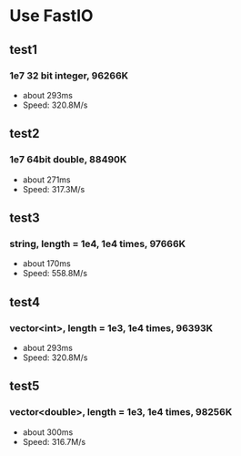 # Use FastIO
## test1
### 1e7 32 bit integer, 96266K
- about 293ms
- Speed:  320.8M/s

## test2

### 1e7 64bit double, 88490K
- about 271ms
- Speed: 317.3M/s
##  test3
### string, length = 1e4, 1e4 times, 97666K
- about 170ms
- Speed: 558.8M/s
## test4

### vector\<int\>, length = 1e3, 1e4 times, 96393K
- about 293ms
- Speed: 320.8M/s
## test5
### vector\<double\>, length = 1e3, 1e4 times, 98256K
- about 300ms
- Speed: 316.7M/s